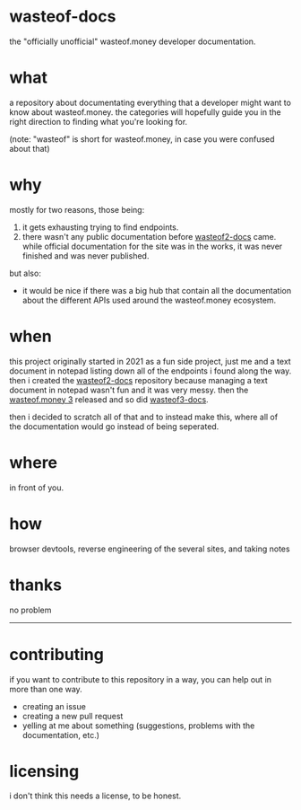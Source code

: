 # wasteof-docs
the "officially unofficial" wasteof.money developer documentation.

# what
a repository about documentating everything that a developer might want to know about wasteof.money.
the categories will hopefully guide you in the right direction to finding what you're looking for.

(note: "wasteof" is short for wasteof.money, in case you were confused about that)

# why
mostly for two reasons, those being:
1. it gets exhausting trying to find endpoints.
2. there wasn't any public documentation before [wasteof2-docs](https://github.com/wulliy/wasteof2-docs) came.
	while official documentation for the site was in the works, it was never finished and was never published.

but also:
- it would be nice if there was a big hub that contain all the documentation about the different APIs used around the wasteof.money ecosystem.

# when
this project originally started in 2021 as a fun side project, just me and a text document in notepad listing down all of the endpoints i found along the way. then i created the [wasteof2-docs](https://github.com/wulliy/wasteof2-docs) repository because managing a text document in notepad wasn't fun and it was very messy. then the [ wasteof.money 3](https://beta.wasteof.money) released and so did [wasteof3-docs](https://github.com/wulliy/wasteof3-docs).

then i decided to scratch all of that and to instead make this, where all of the documentation would go instead of being seperated.

# where
in front of you.

# how
browser devtools, reverse engineering of the several sites, and taking notes

# thanks
no problem

---

# contributing
if you want to contribute to this repository in a way, you can help out in more than one way.
- creating an issue
- creating a new pull request
- yelling at me about something (suggestions, problems with the documentation, etc.)

# licensing
i don't think this needs a license, to be honest.